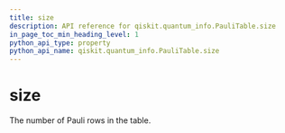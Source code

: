 ```yaml
---
title: size
description: API reference for qiskit.quantum_info.PauliTable.size
in_page_toc_min_heading_level: 1
python_api_type: property
python_api_name: qiskit.quantum_info.PauliTable.size
---
```


# size

The number of Pauli rows in the table.

